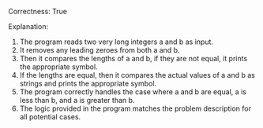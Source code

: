 Correctness: True

Explanation: 
1. The program reads two very long integers a and b as input.
2. It removes any leading zeroes from both a and b.
3. Then it compares the lengths of a and b, if they are not equal, it prints the appropriate symbol.
4. If the lengths are equal, then it compares the actual values of a and b as strings and prints the appropriate symbol.
5. The program correctly handles the case where a and b are equal, a is less than b, and a is greater than b.
6. The logic provided in the program matches the problem description for all potential cases.